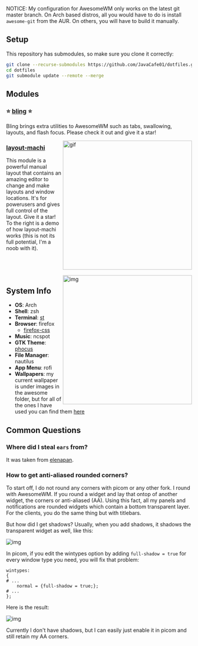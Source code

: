 NOTICE: My configuration for AwesomeWM only works on the latest git master branch. On Arch based distros, all you would have to do is install `awesome-git` from the AUR. On others, you will have to build it manually.


## Setup
This repository has submodules, so make sure you clone it correctly:
```bash
git clone --recurse-submodules https://github.com/JavaCafe01/dotfiles.git
cd dotfiles
git submodule update --remote --merge
```

## Modules
### :star: [bling](https://github.com/Nooo37/bling) :star:
Bling brings extra utilities to AwesomeWM such as tabs, swallowing, layouts, and flash focus. Please check it out and give it a star!

<img src="https://github.com/JavaCafe01/dotfiles/blob/master/.config/awesome/images/layout-machi_demo.gif" alt="gif" align="right" width="350px"/>

### [layout-machi](https://github.com/xinhaoyuan/layout-machi)
This module is a powerful manual layout that contains an amazing editor to change and make layouts and window locations. It's for powerusers and gives full control of the layout. Give it a star! To the right is a demo of how layout-machi works (this is not its full potential, I'm a noob with it).

<br/>
<br/>
<br/>

<img src="https://github.com/JavaCafe01/dotfiles/blob/master/.config/awesome/images/rice.png" alt="img" align="right" width="350px"/>

## System Info
+ **OS**: Arch
+ **Shell**: zsh
+ **Terminal**: [st](https://github.com/JavaCafe01/st)
+ **Browser**: firefox
    + [firefox-css](https://github.com/JavaCafe01/firefox-css)
+ **Music**: ncspot
+ **GTK Theme**: [phocus](https://github.com/JavaCafe01/phocus)
+ **File Manager**: nautilus
+ **App Menu**: rofi
+ **Wallpapers**: my current wallpaper is under images in the awesome folder, but for all of the ones I have used you can find them [here](https://github.com/JavaCafe01/wallpapers)

## Common Questions

### Where did I steal `ears` from?
It was taken from [elenapan](https://github.com/elenapan/dotfiles).

### How to get anti-aliased rounded corners?
To start off, I do not round any corners with picom or any other fork. I round with AwesomeWM. If you round a widget and lay that ontop of another widget, the corners or anti-aliased (AA). Using this fact, all my panels and notifications are rounded widgets which contain a bottom transparent layer. For the clients, you do the same thing but with titlebars. 

But how did I get shadows? Usually, when you add shadows, it shadows the transparent widget as well, like this: 

<img src="https://github.com/JavaCafe01/dotfiles/blob/master/.config/awesome/images/round_transparent.png" alt="img">

In picom, if you edit the wintypes option by adding `full-shadow = true` for every window type you need, you will fix that problem:

```
wintypes:
{
# ...
    normal = {full-shadow = true;};
# ...
};
```

Here is the result:

<img src="https://github.com/JavaCafe01/dotfiles/blob/master/.config/awesome/images/round_shadow.png" alt="img">

Currently I don't have shadows, but I can easily just enable it in picom and still retain my AA corners.
